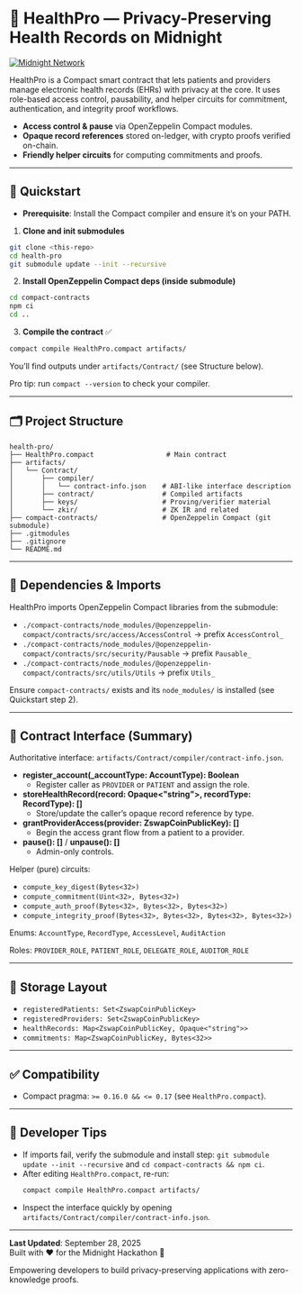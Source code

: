# 🌙 HealthPro — Privacy-Preserving Health Records on Midnight

[![Midnight Network](https://img.shields.io/badge/Midnight-Network-blue)](https://midnight.network)

HealthPro is a Compact smart contract that lets patients and providers manage electronic health records (EHRs) with privacy at the core. It uses role-based access control, pausability, and helper circuits for commitment, authentication, and integrity proof workflows.

- **Access control & pause** via OpenZeppelin Compact modules.
- **Opaque record references** stored on-ledger, with crypto proofs verified on-chain.
- **Friendly helper circuits** for computing commitments and proofs.

---

## 🚀 Quickstart

- **Prerequisite**: Install the Compact compiler and ensure it’s on your PATH.

1) **Clone and init submodules**
```bash
git clone <this-repo>
cd health-pro
git submodule update --init --recursive
```

2) **Install OpenZeppelin Compact deps (inside submodule)**
```bash
cd compact-contracts
npm ci
cd ..
```

3) **Compile the contract** ✅
```bash
compact compile HealthPro.compact artifacts/
```

You’ll find outputs under `artifacts/Contract/` (see Structure below).

Pro tip: run `compact --version` to check your compiler.

---

## 🗂️ Project Structure

```
health-pro/
├── HealthPro.compact                  # Main contract
├── artifacts/
│   └── Contract/
│       ├── compiler/
│       │   └── contract-info.json    # ABI-like interface description
│       ├── contract/                 # Compiled artifacts
│       ├── keys/                     # Proving/verifier material
│       └── zkir/                     # ZK IR and related
├── compact-contracts/                # OpenZeppelin Compact (git submodule)
├── .gitmodules
├── .gitignore
└── README.md
```

---

## 🔌 Dependencies & Imports

HealthPro imports OpenZeppelin Compact libraries from the submodule:

- `./compact-contracts/node_modules/@openzeppelin-compact/contracts/src/access/AccessControl` → prefix `AccessControl_`
- `./compact-contracts/node_modules/@openzeppelin-compact/contracts/src/security/Pausable` → prefix `Pausable_`
- `./compact-contracts/node_modules/@openzeppelin-compact/contracts/src/utils/Utils` → prefix `Utils_`

Ensure `compact-contracts/` exists and its `node_modules/` is installed (see Quickstart step 2).

---

## 🧠 Contract Interface (Summary)

Authoritative interface: `artifacts/Contract/compiler/contract-info.json`.

- **register_account(_accountType: AccountType): Boolean**
  - Register caller as `PROVIDER` or `PATIENT` and assign the role.
- **storeHealthRecord(record: Opaque<"string">, recordType: RecordType): []**
  - Store/update the caller’s opaque record reference by type.
- **grantProviderAccess(provider: ZswapCoinPublicKey): []**
  - Begin the access grant flow from a patient to a provider.
- **pause(): []** / **unpause(): []**
  - Admin-only controls.

Helper (pure) circuits:

- `compute_key_digest(Bytes<32>)`
- `compute_commitment(Uint<32>, Bytes<32>)`
- `compute_auth_proof(Bytes<32>, Bytes<32>, Bytes<32>)`
- `compute_integrity_proof(Bytes<32>, Bytes<32>, Bytes<32>, Bytes<32>)`

Enums: `AccountType`, `RecordType`, `AccessLevel`, `AuditAction`

Roles: `PROVIDER_ROLE`, `PATIENT_ROLE`, `DELEGATE_ROLE`, `AUDITOR_ROLE`

---

## 🧱 Storage Layout

- `registeredPatients: Set<ZswapCoinPublicKey>`
- `registeredProviders: Set<ZswapCoinPublicKey>`
- `healthRecords: Map<ZswapCoinPublicKey, Opaque<"string">>`
- `commitments: Map<ZswapCoinPublicKey, Bytes<32>>`

---

## ✅ Compatibility

- Compact pragma: `>= 0.16.0 && <= 0.17` (see `HealthPro.compact`).

---

## 🧭 Developer Tips

- If imports fail, verify the submodule and install step: `git submodule update --init --recursive` and `cd compact-contracts && npm ci`.
- After editing `HealthPro.compact`, re-run:
  ```bash
  compact compile HealthPro.compact artifacts/
  ```
- Inspect the interface quickly by opening `artifacts/Contract/compiler/contract-info.json`.

---

**Last Updated**: September 28, 2025  
Built with ❤️ for the Midnight Hackathon 🌙

Empowering developers to build privacy-preserving applications with zero-knowledge proofs.